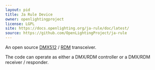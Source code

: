 ```yaml
---
layout: pid
title: Ja Rule Device
owner: openlightingproject
license: LGPL
site: https://docs.openlighting.org/ja-rule/doc/latest/
source: https://github.com/OpenLightingProject/ja-rule
---
```


An open source [DMX512](https://en.wikipedia.org/wiki/DMX512) /
[RDM](https://en.wikipedia.org/wiki/RDM_(lighting)) transceiver.

The code can operate as either a DMX/RDM controller or a DMX/RDM receiver /
responder.
